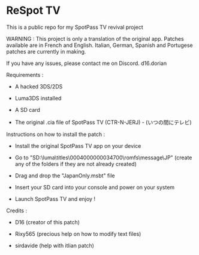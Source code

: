 # ReSpot TV
This is a public repo for my SpotPass TV revival project

WARNING : This project is only a translation of the original app. Patches available are in French and English.
Italian, German, Spanish and Portugese patches are currently in making.

If you have any issues, please contact me on Discord. d16.dorian

Requirements :

- A hacked 3DS/2DS

- Luma3DS installed

- A SD card

- The original .cia file of SpotPass TV (CTR-N-JERJ) - (いつの間にテレビ)


Instructions on how to install the patch :


- Install the original SpotPass TV app on your device

- Go to "SD:\luma\titles\0004000000034700\romfs\message\JP"
(create any of the folders if they are not already created)

- Drag and drop the "JapanOnly.msbt" file

- Insert your SD card into your console and power on your system

- Launch SpotPass TV and enjoy !



Credits :

- D16 (creator of this patch)

- Rixy565 (precious help on how to modify text files)

- sirdavide (help with itlian patch)

